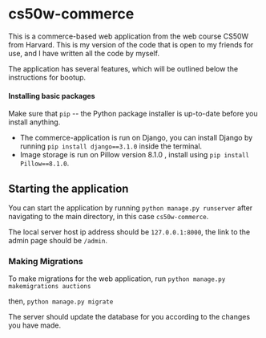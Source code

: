 # cs50w-commerce
This is a commerce-based web application from the web course CS50W from Harvard. This is my version of the code that is open to my friends for use, and I have written all the code by myself.

The application has several features, which will be outlined below the instructions for bootup.



#### Installing basic packages 
Make sure that ``pip`` -- the Python package installer is up-to-date before you install anything.

+ The commerce-application is run on Django, you can install Django by running ``pip install django==3.1.0`` inside the terminal.
+ Image storage is run on Pillow version 8.1.0 , install using ``pip install Pillow==8.1.0``.



## Starting the application
You can start the application by running ``python manage.py runserver`` after navigating to the main directory, in this case ``cs50w-commerce``.

The local server host ip address should be ``127.0.0.1:8000``, the link to the admin page should be ``/admin``.


### Making Migrations

To make migrations for the web application, run
``python manage.py makemigrations auctions``

then, 
``python manage.py migrate``

The server should update the database for you according to the changes you have made.
